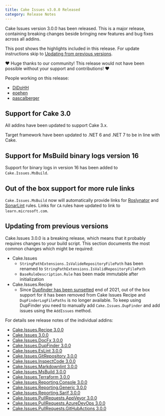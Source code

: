 ```yaml
---
title: Cake Issues v3.0.0 Released
category: Release Notes
---
```


Cake Issues version 3.0.0 has been released.
This is a major release, containing breaking changes beside bringing new features and bug fixes across all addins.

<!--excerpt-->

This post shows the highlights included in this release.
For update instructions skip to [Updating from previous versions](#updating-from-previous-versions).

❤ Huge thanks to our community! This release would not have been possible without your support and contributions! ❤

People working on this release:

* [DiDoHH](https://github.com/DiDoHH)
* [eoehen](https://github.com/eoehen)
* [pascalberger](https://github.com/pascalberger)

## Support for Cake 3.0

All addins have been updated to support Cake 3.x.

Target framework have been updated to .NET 6 and .NET 7 to be in line with Cake.

## Support for MsBuild binary logs version 16

Support for binary logs in version 16 has been added to `Cake.Issues.MsBuild`.

## Out of the box support for more rule links

`Cake.Issues.MsBuild` now will automatically provide links for [Roslynator] and [SonarLint] rules.
Links for `CA` rules have updated to link to `learn.microsoft.com`.

## Updating from previous versions

Cake.Issues 3.0.0 is a breaking release, which means that it probably requires changes to your build script.
This section documents the most common changes which might be required:

* Cake.Issues
  * `StringPathExtensions.IsValideRepositoryFilePath` has been renamed to `StringPathExtensions.IsValidRepositoryFilePath`
  * `BaseRuleDescription.Rule` has been made immutable after initialization
* Cake.Issues.Recipe
  * Since [Dupfinder has been sunsetted] end of 2021, out of the box support for it has been removed from Cake Issues Recipe
    and `DupFinderLogFilePaths` is no longer available.
    To keep using DupFinder you need to manually add `Cake.Issues.DupFinder` and add issues using the `AddIssues` method.

For details see release notes of the individual addins:

* [Cake.Issues.Recipe 3.0.0](https://github.com/cake-contrib/Cake.Issues.Recipe/releases/tag/3.0.0)
* [Cake.Issues 3.0.0](https://github.com/cake-contrib/Cake.Issues/releases/tag/3.0.0)
* [Cake.Issues.DocFx 3.0.0](https://github.com/cake-contrib/Cake.Issues.DocFx/releases/tag/3.0.0)
* [Cake.Issues.DupFinder 3.0.0](https://github.com/cake-contrib/Cake.Issues.DupFinder/releases/tag/3.0.0)
* [Cake.Issues.EsLint 3.0.0](https://github.com/cake-contrib/Cake.Issues.EsLint/releases/tag/3.0.0)
* [Cake.Issues.GitRepository 3.0.0](https://github.com/cake-contrib/Cake.Issues.GitRepository/releases/tag/3.0.0)
* [Cake.Issues.InspectCode 3.0.0](https://github.com/cake-contrib/Cake.Issues.InspectCode/releases/tag/3.0.0)
* [Cake.Issues.Markdownlint 3.0.0](https://github.com/cake-contrib/Cake.Issues.Markdownlint/releases/tag/3.0.0)
* [Cake.Issues.MsBuild 3.0.0](https://github.com/cake-contrib/Cake.Issues.MsBuild/releases/tag/3.0.0)
* [Cake.Issues.Terraform 3.0.0](https://github.com/cake-contrib/Cake.Issues.Terraform/releases/tag/3.0.0)
* [Cake.Issues.Reporting.Console 3.0.0](https://github.com/cake-contrib/Cake.Issues.Reporting.Console/releases/tag/3.0.0)
* [Cake.Issues.Reporting.Generic 3.0.0](https://github.com/cake-contrib/Cake.Issues.Reporting.Generic/releases/tag/3.0.0)
* [Cake.Issues.Reporting.Sarif 3.0.0](https://github.com/cake-contrib/Cake.Issues.Reporting.Sarif/releases/tag/3.0.0)
* [Cake.Issues.PullRequests.AppVeyor 3.0.0](https://github.com/cake-contrib/Cake.Issues.PullRequests.AppVeyor/releases/tag/3.0.0)
* [Cake.Issues.PullRequests.AzureDevOps 3.0.0](https://github.com/cake-contrib/Cake.Issues.PullRequests.AzureDevOps/releases/tag/3.0.0)
* [Cake.Issues.PullRequests.GitHubActions 3.0.0](https://github.com/cake-contrib/Cake.Issues.PullRequests.GitHubActions/releases/tag/3.0.0)

[Roslynator]: https://josefpihrt.github.io/docs/roslynator/
[SonarLint]: https://www.sonarsource.com/products/sonarlint/
[Dupfinder has been sunsetted]: https://blog.jetbrains.com/dotnet/2021/08/12/sunsetting-dupfinder-command-line-tool/
